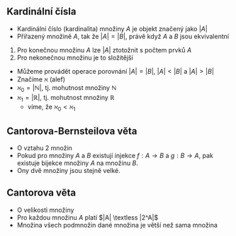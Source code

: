 ## Kardinální čísla
- Kardinální číslo (kardinalita) množiny $A$ je objekt značený jako $|A|$
- Přiřazený množině $A$, tak že $|A| = |B|$, právě když $A$ a $B$ jsou ekvivalentní
1) Pro konečnou množinu $A$ lze $|A|$ ztotožnit s počtem prvků $A$
2) Pro nekonečnou množinu je to složitější
- Můžeme provádět operace porovnání $|A|= |B|$, $|A|<|B|$ a $|A|>|B|$
- Značíme $ℵ$ (alef)
- $ℵ_0 = |\mathbb{N}|$, tj. mohutnost množiny $\mathbb{N}$
- $ℵ_1 = |\mathbb{R}|$, tj. mohutnost množiny $\mathbb{R}$
	- víme, že $ℵ_0 < ℵ_1$
## Cantorova-Bernsteilova věta
- O vztahu 2 množin
- Pokud pro množiny $A$ a $B$ existují injekce $f: A \rightarrow B$ a $g: B \rightarrow A$, pak existuje bijekce množiny $A$ na množinu $B$.
- Ony dvě množiny jsou stejně velké.
## Cantorova věta
- O velikosti množiny
- Pro každou množinu $A$ platí $|A| \textless |2^A|$
- Množina všech podmnožin dané množina je větší než sama množina
